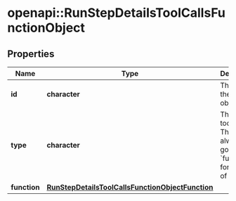 # openapi::RunStepDetailsToolCallsFunctionObject


## Properties
Name | Type | Description | Notes
------------ | ------------- | ------------- | -------------
**id** | **character** | The ID of the tool call object. | 
**type** | **character** | The type of tool call. This is always going to be &#x60;function&#x60; for this type of tool call. | [Enum: [function]] 
**function** | [**RunStepDetailsToolCallsFunctionObjectFunction**](RunStepDetailsToolCallsFunctionObject_function.md) |  | 


